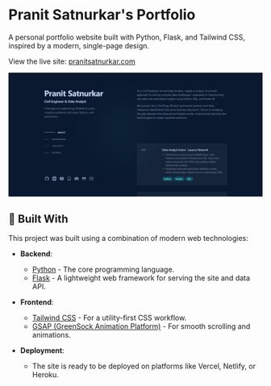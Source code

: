 # Pranit Satnurkar's Portfolio

A personal portfolio website built with Python, Flask, and Tailwind CSS, inspired by a modern, single-page design.

View the live site: [pranitsatnurkar.com](https://portfolio-website-beta-two-64.vercel.app/) 

![Portfolio Screenshot](./images/screenshot.png)

## 🔨 Built With

This project was built using a combination of modern web technologies:

* **Backend**:
    * [Python](https://www.python.org/) - The core programming language.
    * [Flask](https://flask.palletsprojects.com/) - A lightweight web framework for serving the site and data API.

* **Frontend**:
    * [Tailwind CSS](https://tailwindcss.com/) - For a utility-first CSS workflow.
    * [GSAP (GreenSock Animation Platform)](https://greensock.com/gsap/) - For smooth scrolling and animations.

* **Deployment**:
    * The site is ready to be deployed on platforms like Vercel, Netlify, or Heroku.